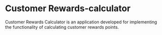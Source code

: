 # Customer Rewards-calculator

Customer Rewards Calculator is an application developed for implementing the functionality of calculating customer rewards points.
